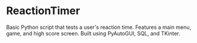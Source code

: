 # ReactionTimer
 Basic Python script that tests a user's reaction time. Features a main menu, game, and high score screen. Built using PyAutoGUI, SQL, and TKinter.
